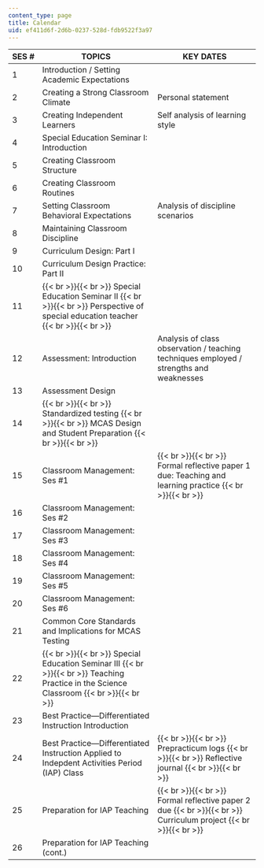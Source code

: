 ```yaml
---
content_type: page
title: Calendar
uid: ef411d6f-2d6b-0237-528d-fdb9522f3a97
---
```


| SES # | TOPICS | KEY DATES |
| --- | --- | --- |
| 1 | Introduction / Setting Academic Expectations | &nbsp; |
| 2 | Creating a Strong Classroom Climate | Personal statement |
| 3 | Creating Independent Learners | Self analysis of learning style |
| 4 | Special Education Seminar I: Introduction | &nbsp; |
| 5 | Creating Classroom Structure | &nbsp; |
| 6 | Creating Classroom Routines | &nbsp; |
| 7 | Setting Classroom Behavioral Expectations | Analysis of discipline scenarios |
| 8 | Maintaining Classroom Discipline | &nbsp; |
| 9 | Curriculum Design: Part I | &nbsp; |
| 10 | Curriculum Design Practice: Part II | &nbsp; |
| 11 |  {{< br >}}{{< br >}} Special Education Seminar II {{< br >}}{{< br >}} Perspective of special education teacher {{< br >}}{{< br >}}  | &nbsp; |
| 12 | Assessment: Introduction | Analysis of class observation / teaching techniques employed / strengths and weaknesses |
| 13 | Assessment Design | &nbsp; |
| 14 |  {{< br >}}{{< br >}} Standardized testing {{< br >}}{{< br >}} MCAS Design and Student Preparation {{< br >}}{{< br >}}  | &nbsp; |
| 15 | Classroom Management: Ses #1 |  {{< br >}}{{< br >}} Formal reflective paper 1 due: Teaching and learning practice {{< br >}}{{< br >}}  |
| 16 | Classroom Management: Ses #2 | &nbsp; |
| 17 | Classroom Management: Ses #3 | &nbsp; |
| 18 | Classroom Management: Ses #4 | &nbsp; |
| 19 | Classroom Management: Ses #5 | &nbsp; |
| 20 | Classroom Management: Ses #6 | &nbsp; |
| 21 | Common Core Standards and Implications for MCAS Testing | &nbsp; |
| 22 |  {{< br >}}{{< br >}} Special Education Seminar III {{< br >}}{{< br >}} Teaching Practice in the Science Classroom {{< br >}}{{< br >}}  | &nbsp; |
| 23 | Best Practice—Differentiated Instruction Introduction | &nbsp; |
| 24 | Best Practice—Differentiated Instruction Applied to Indepdent Activities Period (IAP) Class |  {{< br >}}{{< br >}} Prepracticum logs {{< br >}}{{< br >}} Reflective journal {{< br >}}{{< br >}}  |
| 25 | Preparation for IAP Teaching |  {{< br >}}{{< br >}} Formal reflective paper 2 due {{< br >}}{{< br >}} Curriculum project {{< br >}}{{< br >}}  |
| 26 | Preparation for IAP Teaching (cont.) |